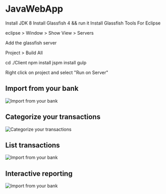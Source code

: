 # JavaWebApp

Install JDK 8
Install Glassfish 4 && run it
Install Glassfish Tools For Eclipse

eclipse > Window > Show View > Servers

Add the glassfish server

Project > Build All

cd ./Client
npm install
jspm install
gulp

Right click on project and select "Run on Server"


## Import from your bank
![Import from your bank](https://github.com/forestjohnsonilm/JavaWebApp/blob/master/budget3.jpg)

## Categorize your transactions
![Categorize your transactions](https://github.com/forestjohnsonilm/JavaWebApp/blob/master/budget4.jpg)

## List transactions
![Import from your bank](https://github.com/forestjohnsonilm/JavaWebApp/blob/master/budget2.jpg)

## Interactive reporting 
![Import from your bank](https://github.com/forestjohnsonilm/JavaWebApp/blob/master/budget1.jpg)

